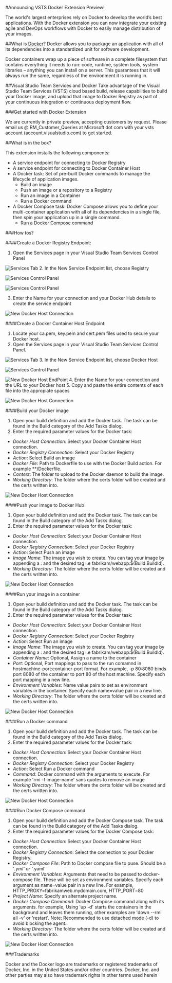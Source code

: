 #Announcing VSTS Docker Extension Preview!

The world's largest enterprises rely on Docker to develop the world’s best applications. With the Docker extension you can now integrate your existing agile and DevOps workflows with Docker to easily manage distribution of your images. 

##What is [Docker](https://www.docker.com/)?
Docker allows you to package an application with all of its dependencies into a standardized unit for software development.

Docker containers wrap up a piece of software in a complete filesystem that contains everything it needs to run: code, runtime, system tools, system libraries – anything you can install on a server. This guarantees that it will always run the same, regardless of the environment it is running in.

##Visual Studio Team Services and Docker
Take advantage of the Visual Studio Team Services (VSTS) cloud based build, release capabilities to build your Docker image, and upload that image to Docker Registry as part of your continuous integration or continuous deployment flow. 

###Get started with Docker Extension

We are currently in private preview, accepting customers by request. Please email us @  RM_Customer_Queries at Microsoft dot com with your vsts account (account.visualstudio.com) to get started.


##What is in the box?

This extension installs the following components:
  * A service endpoint for connecting to Docker Registry
  * A service endpoint for connecting to Docker Container Host
  * A Docker task: Set of pre-built Docker commands to manage the lifecycle of application images.
    * Build an image
    * Push an image or a repository to a Registry
    * Run an image in a Container
    * Run a Docker command
  * A Docker Compose task: Docker Compose allows you to define your multi-container application with all of its dependencies in a single file, then spin your application up in a single command.
    * Run a Docker Compose command

###How tos?

####Create a Docker Registry Endpoint:
 1. Open the Services page in your Visual Studio Team Services Control Panel
 
 ![Services Tab](src/Images/ServicesTab.png)
 2. In the New Service Endpoint list, choose Registry

  ![Services Control Panel](src/Images/ServicesControlPanel.png)
  
  ![Services Control Panel](src/Images/NewDockerRegistry.png)

 3. Enter the Name for your connection and your Docker Hub details to create the service endpoint

  ![New Docker Host Connection](src/Images/DockerRegistry.png)

####Create a Docker Container Host Endpoint:

 1. Locate your ca.pem, key.pem and cert.pem files used to secure your Docker host.
 2. Open the Services page in your Visual Studio Team Services Control Panel.

  ![Services Tab](src/Images/ServicesTab.png)
 3. In the New Service Endpoint list, choose Docker Host

  ![Services Control Panel](src/Images/ServicesControlPanel.png)
  
  ![New Docker Host EndPoint](src/Images/NewDockerHostEndPoint.png)
 4. Enter the Name for your connection and the URL to your Docker host
 5. Copy and paste the entire contents of each file into the appropiate spaces

  ![New Docker Host Connection](src/Images/DockerHostEndPoint.png)

####Build your Docker image
 1. Open your build definition and add the Docker task. The task can be found in the Build category of the Add Tasks dialog.
 2. Enter the required parameter values for the Docker task:
  * *Docker Host Connection*: Select your Docker Container Host connection.
  * *Docker Registry Connection*: Select your Docker Registry 
  * *Action*: Select Build an image
  * *Docker File*: Path to Dockerflle to use with the Docker Build action. For example **/Dockerfile. 
  * *Context*: The folder to upload to the Docker daemon to build the image.
  * *Working Directory*: The folder where the certs folder will be created and the certs written into.

  ![New Docker Host Connection](src/Images/BuildDockerImage.png)

####Push your image to Docker Hub
  1. Open your build definition and add the Docker task. The task can be found in the Build category of the Add Tasks dialog.
  2. Enter the required parameter values for the Docker task:
   * *Docker Host Connection*: Select your Docker Container Host connection.
   * *Docker Registry Connection*: Select your Docker Registry 
   * *Action*: Select Push an image
   * *Image Name*: The image you wish to create. You can tag your image by appending a : and the desired tag i.e fabrikam/webapp:$(Build.BuildId).
   * *Working Directory*: The folder where the certs folder will be created and the certs written into.

  ![New Docker Host Connection](src/Images/PushDockerImage.png)

####Run your image in a container
  1. Open your build definition and add the Docker task. The task can be found in the Build category of the Add Tasks dialog.
  2. Enter the required parameter values for the Docker task:
   * *Docker Host Connection*: Select your Docker Container Host connection.
   * *Docker Registry Connection*: Select your Docker Registry 
   * *Action*: Select Run an image
   * *Image Name*: The image you wish to create. You can tag your image by appending a : and the desired tag i.e fabrikam/webapp:$(Build.BuildId).
   * *Container Name*: Optional, Assign a name to the container
   * *Port*: Optional, Port mappings to pass to the run comamnd in hostmachine-port:container-port format. For example, -p 80:8080 binds port 8080 of the container to port 80 of the host machine. Specify each port mapping in a new line. 
   * *Environment Variables*: Name value pairs to set as environment variables in the container. Specify each name=value pair in a new line.
   * *Working Directory*: The folder where the certs folder will be created and the certs written into.

  ![New Docker Host Connection](src/Images/RunDockerImage.png)

####Run a Docker command
  1. Open your build definition and add the Docker task. The task can be found in the Build category of the Add Tasks dialog.
  2. Enter the required parameter values for the Docker task:
   * *Docker Host Connection*: Select your Docker Container Host connection.
   * *Docker Registry Connection*: Select your Docker Registry 
   * *Action*: Select Run a Docker command
   * *Command*: Docker command with the arguments to execute. For example 'rmi -f image-name' sans quotes to remove an image
   * *Working Directory*: The folder where the certs folder will be created and the certs written into.

  ![New Docker Host Connection](src/Images/RunDockerCommand.png)

####Run Docker Compose command
  1. Open your build definition and add the Docker Compose task. The task can be found in the Build category of the Add Tasks dialog.
  2. Enter the required parameter values for the Docker Compose task:
   * *Docker Host Connection*: Select your Docker Container Host connection.
   * *Docker Registry Connection*: Select the connection to your Docker Registry. 
   * *Docker Compose File*: Path to Docker compose file to puse. Should be a '*.yml' or '*.yaml' 
   * *Environment Variables*: Arguments that need to be passed to docker-compose file. These will be set as environment variables. Specify each argument as name=value pair in a new line. For example, HTTP_PROXY=fabrikamweb.mydomain.com, HTTP_PORT=80
   * *Project Name*: Specify an alternate project name. 
   * *Docker Compose Command*: Docker Compose command along with its arguments. for example, Using 'up -d' starts the containers in the background and leaves them running, other examples are 'down --rmi all -v' or 'restart'. Note: Recommended to use detached mode (-d) to avoid blocking the agent..
   *  *Working Directory*: The folder where the certs folder will be created and the certs written into.

  ![New Docker Host Connection](src/Images/DockerComposeUp.png)



###Trademarks

Docker and the Docker logo are trademarks or registered trademarks of Docker, Inc. in the United States and/or other countries. Docker, Inc. and other parties may also have trademark rights in other terms used herein

